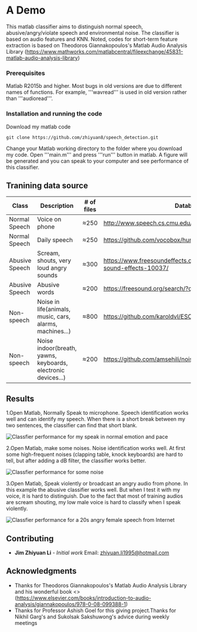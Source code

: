 # A Demo

This matlab classifier aims to distinguish normal speech, abusive/angry/violate speech and environmental noise. The classifier is based on audio features and KNN. Noted, codes for short-term feature extraction is based on Theodoros Giannakopoulos's Matlab Audio Analysis Library (https://www.mathworks.com/matlabcentral/fileexchange/45831-matlab-audio-analysis-library)

### Prerequisites

Matlab R2015b and higher.
Most bugs in old versions are due to different names of functions. For example, '''wavread''' is used in old version rather than '''audioread'''.

### Installation and running the code

Download my matlab code
```
git clone https://github.com/zhiyuan8/speech_detection.git
```
Change your Matlab working directory to the folder where you download my code. Open '''main.m''' and press '''run''' button in matlab. A figure will be generated and you can speak to your computer and see performance of this classifier.

## Tranining data source

| Class | Description |# of files | Database|
| --- | --- | --- | --- |
| Normal Speech | Voice on phone | ≈250 | http://www.speech.cs.cmu.edu/databases/pda/README.html|
|Normal Speech | Daily speech | ≈250 | https://github.com/vocobox/human-voice-dataset|
|Abusive Speech |Scream, shouts, very loud angry sounds |≈300|https://www.freesoundeffects.com/free-sounds/human-sound-effects-10037/|
|Abusive Speech |Abusive words |≈200 |https://freesound.org/search/?q=shit|
|Non-speech | Noise in life(animals, music, cars, alarms, machines...)| ≈800 | https://github.com/karoldvl/ESC-50|
|Non-speech | Noise indoor(breath, yawns, keyboards, electronic devices...)| ≈200 | https://github.com/amsehili/noise-of-life |

## Results
1.Open Matlab, Normally Speak to microphone. Speech identification works well and can identify my speech. When there is a short break between my two sentences, the classifier can find that short blank.

![Classfier performance for my speak in normal emotion and pace](https://github.com/zhiyuan8/speech_detection/blob/master/figures/1.jpg)

2.Open Matlab, make some noises. Noise identification works well.  At first some high-frequent noises (clapping table, knock keyboards) are hard to tell, but after adding a dB filter, the classifier works better. 

![Classfier performance for some noise](https://github.com/zhiyuan8/speech_detection/blob/master/figures/2.jpg)

3.Open Matlab, Speak violently or broadcast an angry audio from phone. In this example the abusive classifier works well. But when I test it with my voice, it is hard to distinguish. Due to the fact that most of training audios are scream shouting, my low male voice is hard to classify when I speak violently.

![Classfier performance for a 20s angry female speech from Internet](https://github.com/zhiyuan8/speech_detection/blob/master/figures/3.jpg)

## Contributing

* **Jim Zhiyuan Li** - *Initial work* 
Email: zhiyuan.li1995@hotmail.com

## Acknowledgments

* Thanks for Theodoros Giannakopoulos's Matlab Audio Analysis Library and his wonderful book <<Introduction to Audio Analysis>> (https://www.elsevier.com/books/introduction-to-audio-analysis/giannakopoulos/978-0-08-099388-1)
* Thanks for Professor Ashish Goel for this giving project.Thanks for Nikhil Garg's and Sukolsak Sakshuwong's advice during weekly meetings
